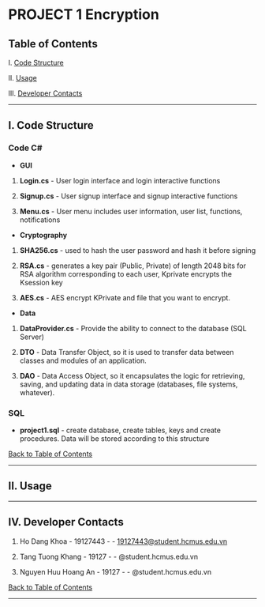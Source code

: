 # PROJECT 1 Encryption

## <a id="toc"></a>Table of Contents

I. [Code Structure](#I.)

II. [Usage](#II.)

III. [Developer Contacts](#III.)

<hr>

## I. <a id="I."></a>Code Structure

### <b>Code C#</b>

- <b>GUI</b>

1. <b>Login.cs</b> - User login interface and login interactive functions

2. <b>Signup.cs</b> - User signup interface and signup interactive functions

3. <b>Menu.cs</b> - User menu includes user information, user list, functions, notifications

- <b>Cryptography</b>

1. <b>SHA256.cs</b> - used to hash the user password and hash it before signing

2. <b>RSA.cs</b> - generates a key pair (Public, Private) of length 2048 bits for
RSA algorithm corresponding to each user, Kprivate encrypts the Ksession key

3. <b>AES.cs</b> - AES encrypt KPrivate and file that you want to encrypt.

- <b>Data</b>

1. <b>DataProvider.cs</b> - Provide the ability to connect to the database (SQL Server)

2. <b>DTO</b> - Data Transfer Object, so it is used to transfer data between classes and modules of an application.

3. <b>DAO</b> - Data Access Object, so it encapsulates the logic for retrieving, saving, and updating data in data storage (databases, file systems, whatever).

### <b>SQL</b>

- <b>project1.sql</b> - create database, create tables, keys and create procedures. Data will be stored according to this structure

[Back to Table of Contents](#toc)

<hr>

## II. <a id="II."></a> Usage



<hr>

## IV. <a id="IV."></a>Developer Contacts

1. Ho Dang Khoa - 19127443 -  - 19127443@student.hcmus.edu.vn

2. Tang Tuong Khang - 19127 -  - @student.hcmus.edu.vn

3. Nguyen Huu Hoang An - 19127 -  - @student.hcmus.edu.vn

[Back to Table of Contents](#toc)

<hr>

